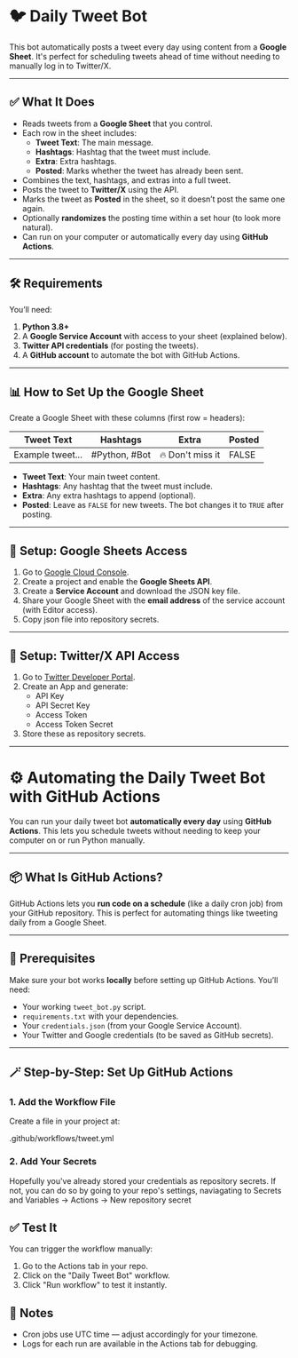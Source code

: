 # 🐦 Daily Tweet Bot

This bot automatically posts a tweet every day using content from a **Google Sheet**. It's perfect for scheduling tweets ahead of time without needing to manually log in to Twitter/X.

---

## ✅ What It Does

- Reads tweets from a **Google Sheet** that you control.
- Each row in the sheet includes:
  - **Tweet Text**: The main message.
  - **Hashtags**: Hashtag that the tweet must include.
  - **Extra**: Extra hashtags.
  - **Posted**: Marks whether the tweet has already been sent.
- Combines the text, hashtags, and extras into a full tweet.
- Posts the tweet to **Twitter/X** using the API.
- Marks the tweet as **Posted** in the sheet, so it doesn’t post the same one again.
- Optionally **randomizes** the posting time within a set hour (to look more natural).
- Can run on your computer or automatically every day using **GitHub Actions**.

---

## 🛠 Requirements

You’ll need:

1. **Python 3.8+**
2. A **Google Service Account** with access to your sheet (explained below).
3. **Twitter API credentials** (for posting the tweets).
4. A **GitHub account** to automate the bot with GitHub Actions.

---

## 📊 How to Set Up the Google Sheet

Create a Google Sheet with these columns (first row = headers):

| Tweet Text        | Hashtags        | Extra            | Posted |
|------------------|-----------------|------------------|--------|
| Example tweet... | #Python, #Bot   | 🔥 Don't miss it | FALSE  |

- **Tweet Text**: Your main tweet content.
- **Hashtags**: Any hashtag that the tweet must include.
- **Extra**: Any extra hashtags to append (optional).
- **Posted**: Leave as `FALSE` for new tweets. The bot changes it to `TRUE` after posting.

---

## 🔐 Setup: Google Sheets Access

1. Go to [Google Cloud Console](https://console.cloud.google.com/).
2. Create a project and enable the **Google Sheets API**.
3. Create a **Service Account** and download the JSON key file.
4. Share your Google Sheet with the **email address** of the service account (with Editor access).
5. Copy json file into repository secrets.

---

## 🔑 Setup: Twitter/X API Access

1. Go to [Twitter Developer Portal](https://developer.twitter.com/).
2. Create an App and generate:
   - API Key  
   - API Secret Key  
   - Access Token  
   - Access Token Secret  
3. Store these as repository secrets.

---

# ⚙️ Automating the Daily Tweet Bot with GitHub Actions

You can run your daily tweet bot **automatically every day** using **GitHub Actions**. This lets you schedule tweets without needing to keep your computer on or run Python manually.

---

## 📦 What Is GitHub Actions?

GitHub Actions lets you **run code on a schedule** (like a daily cron job) from your GitHub repository. This is perfect for automating things like tweeting daily from a Google Sheet.

---

## 🧾 Prerequisites

Make sure your bot works **locally** before setting up GitHub Actions. You’ll need:

- Your working `tweet_bot.py` script.
- `requirements.txt` with your dependencies.
- Your `credentials.json` (from your Google Service Account).
- Your Twitter and Google credentials (to be saved as GitHub secrets).

---

## 🪄 Step-by-Step: Set Up GitHub Actions

### 1. Add the Workflow File

Create a file in your project at:

.github/workflows/tweet.yml

### 2. Add Your Secrets

Hopefully you've already stored your credentials as repository secrets. If not, you can do so by going to your repo's settings, naviagating to Secrets and Variables → Actions → New repository secret

## ✅ Test It
You can trigger the workflow manually:
1. Go to the Actions tab in your repo.
2. Click on the "Daily Tweet Bot" workflow.
3. Click "Run workflow" to test it instantly.

## 🧠 Notes
- Cron jobs use UTC time — adjust accordingly for your timezone.
- Logs for each run are available in the Actions tab for debugging.